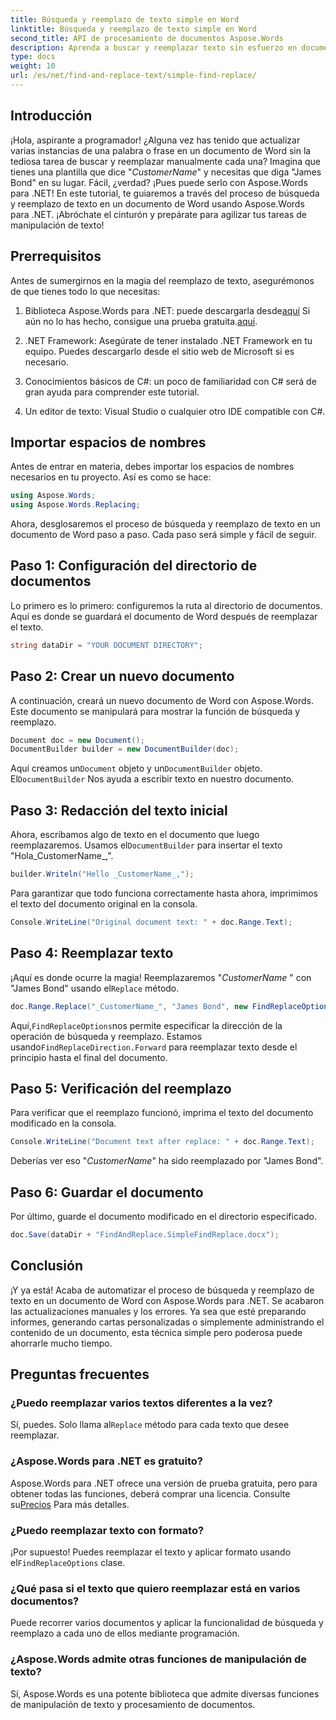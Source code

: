 ```yaml
---
title: Búsqueda y reemplazo de texto simple en Word
linktitle: Búsqueda y reemplazo de texto simple en Word
second_title: API de procesamiento de documentos Aspose.Words
description: Aprenda a buscar y reemplazar texto sin esfuerzo en documentos de Word con Aspose.Words para .NET. Incluye una guía paso a paso.
type: docs
weight: 10
url: /es/net/find-and-replace-text/simple-find-replace/
---
```

## Introducción

¡Hola, aspirante a programador! ¿Alguna vez has tenido que actualizar varias instancias de una palabra o frase en un documento de Word sin la tediosa tarea de buscar y reemplazar manualmente cada una? Imagina que tienes una plantilla que dice "_CustomerName_" y necesitas que diga "James Bond" en su lugar. Fácil, ¿verdad? ¡Pues puede serlo con Aspose.Words para .NET! En este tutorial, te guiaremos a través del proceso de búsqueda y reemplazo de texto en un documento de Word usando Aspose.Words para .NET. ¡Abróchate el cinturón y prepárate para agilizar tus tareas de manipulación de texto!

## Prerrequisitos

Antes de sumergirnos en la magia del reemplazo de texto, asegurémonos de que tienes todo lo que necesitas:

1.  Biblioteca Aspose.Words para .NET: puede descargarla desde[aquí](https://releases.aspose.com/words/net/) Si aún no lo has hecho, consigue una prueba gratuita.[aquí](https://releases.aspose.com/).

2. .NET Framework: Asegúrate de tener instalado .NET Framework en tu equipo. Puedes descargarlo desde el sitio web de Microsoft si es necesario.

3. Conocimientos básicos de C#: un poco de familiaridad con C# será de gran ayuda para comprender este tutorial.

4. Un editor de texto: Visual Studio o cualquier otro IDE compatible con C#.

## Importar espacios de nombres

Antes de entrar en materia, debes importar los espacios de nombres necesarios en tu proyecto. Así es como se hace:

```csharp
using Aspose.Words;
using Aspose.Words.Replacing;
```

Ahora, desglosaremos el proceso de búsqueda y reemplazo de texto en un documento de Word paso a paso. Cada paso será simple y fácil de seguir.

## Paso 1: Configuración del directorio de documentos

Lo primero es lo primero: configuremos la ruta al directorio de documentos. Aquí es donde se guardará el documento de Word después de reemplazar el texto.

```csharp
string dataDir = "YOUR DOCUMENT DIRECTORY";
```

## Paso 2: Crear un nuevo documento

A continuación, creará un nuevo documento de Word con Aspose.Words. Este documento se manipulará para mostrar la función de búsqueda y reemplazo.

```csharp
Document doc = new Document();
DocumentBuilder builder = new DocumentBuilder(doc);
```

 Aquí creamos un`Document` objeto y un`DocumentBuilder` objeto. El`DocumentBuilder` Nos ayuda a escribir texto en nuestro documento.

## Paso 3: Redacción del texto inicial

 Ahora, escribamos algo de texto en el documento que luego reemplazaremos. Usamos el`DocumentBuilder` para insertar el texto "Hola_CustomerName_,".

```csharp
builder.Writeln("Hello _CustomerName_,");
```

Para garantizar que todo funciona correctamente hasta ahora, imprimimos el texto del documento original en la consola.

```csharp
Console.WriteLine("Original document text: " + doc.Range.Text);
```

## Paso 4: Reemplazar texto

¡Aquí es donde ocurre la magia! Reemplazaremos "_CustomerName_ " con "James Bond" usando el`Replace` método. 

```csharp
doc.Range.Replace("_CustomerName_", "James Bond", new FindReplaceOptions(FindReplaceDirection.Forward));
```

 Aquí,`FindReplaceOptions`nos permite especificar la dirección de la operación de búsqueda y reemplazo. Estamos usando`FindReplaceDirection.Forward` para reemplazar texto desde el principio hasta el final del documento.

## Paso 5: Verificación del reemplazo

Para verificar que el reemplazo funcionó, imprima el texto del documento modificado en la consola.

```csharp
Console.WriteLine("Document text after replace: " + doc.Range.Text);
```

Deberías ver eso "_CustomerName_" ha sido reemplazado por "James Bond".

## Paso 6: Guardar el documento

Por último, guarde el documento modificado en el directorio especificado.

```csharp
doc.Save(dataDir + "FindAndReplace.SimpleFindReplace.docx");
```

## Conclusión

¡Y ya está! Acaba de automatizar el proceso de búsqueda y reemplazo de texto en un documento de Word con Aspose.Words para .NET. Se acabaron las actualizaciones manuales y los errores. Ya sea que esté preparando informes, generando cartas personalizadas o simplemente administrando el contenido de un documento, esta técnica simple pero poderosa puede ahorrarle mucho tiempo.

## Preguntas frecuentes

### ¿Puedo reemplazar varios textos diferentes a la vez?
 Sí, puedes. Solo llama al`Replace` método para cada texto que desee reemplazar.

### ¿Aspose.Words para .NET es gratuito?
Aspose.Words para .NET ofrece una versión de prueba gratuita, pero para obtener todas las funciones, deberá comprar una licencia. Consulte su[Precios](https://purchase.aspose.com/buy) Para más detalles.

### ¿Puedo reemplazar texto con formato?
 ¡Por supuesto! Puedes reemplazar el texto y aplicar formato usando el`FindReplaceOptions` clase.

### ¿Qué pasa si el texto que quiero reemplazar está en varios documentos?
Puede recorrer varios documentos y aplicar la funcionalidad de búsqueda y reemplazo a cada uno de ellos mediante programación.

### ¿Aspose.Words admite otras funciones de manipulación de texto?
Sí, Aspose.Words es una potente biblioteca que admite diversas funciones de manipulación de texto y procesamiento de documentos.